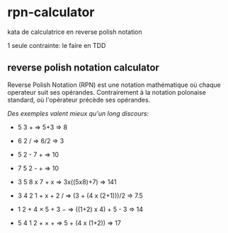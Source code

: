 # rpn-calculator
kata de calculatrice en reverse polish notation

1 seule contrainte: le faire en TDD

## reverse polish notation calculator

Reverse Polish Notation (RPN) est une notation mathématique où chaque operateur suit ses opérandes. Contrairement à la notation polonaise standard, où l'opérateur précède ses opérandes.


_Des exemples valent mieux qu'un long discours:_

- 5 3 + => 5+3 => 8

- 6 2 /  => 6/2 => 3

- 5 2 - 7 + => 10

- 7 5 2 - + => 10

- 3 5 8 x 7 + x => 3x((5x8)+7) => 141

- 3 4 2 1 + x + 2 / => (3 + (4 x (2+1)))/2 => 7.5 

- 1 2 + 4 × 5 + 3 − => ((1+2) x 4) + 5 - 3 => 14

- 5 4 1 2 + × + => 5 + (4 x (1+2)) => 17


